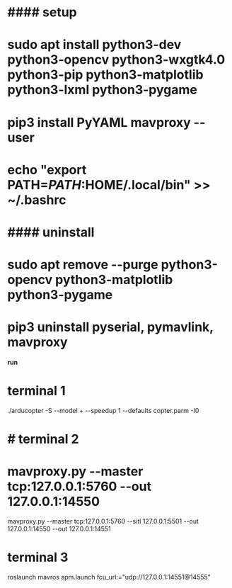 
# #### setup
# sudo apt install python3-dev python3-opencv python3-wxgtk4.0 python3-pip python3-matplotlib python3-lxml python3-pygame
# pip3 install PyYAML mavproxy --user
# echo "export PATH=$PATH:$HOME/.local/bin" >> ~/.bashrc

# #### uninstall
# sudo apt remove --purge python3-opencv python3-matplotlib python3-pygame
# pip3 uninstall pyserial, pymavlink, mavproxy

#### run

# terminal 1
./arducopter -S --model + --speedup 1 --defaults copter.parm -I0

# # terminal 2
# mavproxy.py --master tcp:127.0.0.1:5760 --out 127.0.0.1:14550
mavproxy.py --master tcp:127.0.0.1:5760 --sitl 127.0.0.1:5501 --out 127.0.0.1:14550 --out 127.0.0.1:14551

# terminal 3
roslaunch mavros apm.launch fcu_url:="udp://127.0.0.1:14551@14555"
